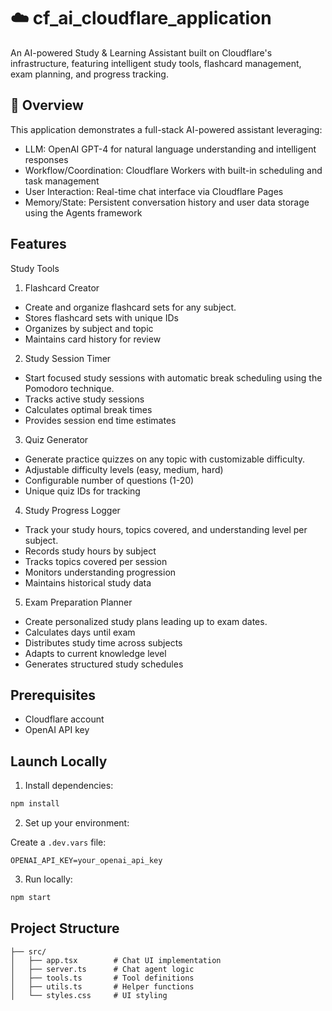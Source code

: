# ☁️ cf_ai_cloudflare_application

An AI-powered Study & Learning Assistant built on Cloudflare's infrastructure, featuring intelligent study tools, flashcard management, exam planning, and progress tracking.

## 🎯 Overview
This application demonstrates a full-stack AI-powered assistant leveraging:

- LLM: OpenAI GPT-4 for natural language understanding and intelligent responses
- Workflow/Coordination: Cloudflare Workers with built-in scheduling and task management
- User Interaction: Real-time chat interface via Cloudflare Pages
- Memory/State: Persistent conversation history and user data storage using the Agents framework

## Features

Study Tools

1. Flashcard Creator
  - Create and organize flashcard sets for any subject.
  - Stores flashcard sets with unique IDs
  - Organizes by subject and topic
  - Maintains card history for review

2. Study Session Timer
  - Start focused study sessions with automatic break scheduling using the Pomodoro technique.
  - Tracks active study sessions
  - Calculates optimal break times
  - Provides session end time estimates

3. Quiz Generator
  - Generate practice quizzes on any topic with customizable difficulty.
  - Adjustable difficulty levels (easy, medium, hard)
  - Configurable number of questions (1-20)
  - Unique quiz IDs for tracking

4. Study Progress Logger
  - Track your study hours, topics covered, and understanding level per subject.
  - Records study hours by subject
  - Tracks topics covered per session
  - Monitors understanding progression
  - Maintains historical study data

5. Exam Preparation Planner
  - Create personalized study plans leading up to exam dates.
  - Calculates days until exam
  - Distributes study time across subjects
  - Adapts to current knowledge level
  - Generates structured study schedules

## Prerequisites

- Cloudflare account
- OpenAI API key

## Launch Locally

1. Install dependencies:

```bash
npm install
```

2. Set up your environment:

Create a `.dev.vars` file:

```env
OPENAI_API_KEY=your_openai_api_key
```

3. Run locally:

```bash
npm start
```

## Project Structure

```
├── src/
│   ├── app.tsx        # Chat UI implementation
│   ├── server.ts      # Chat agent logic
│   ├── tools.ts       # Tool definitions
│   ├── utils.ts       # Helper functions
│   └── styles.css     # UI styling
```


